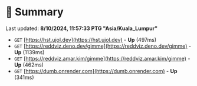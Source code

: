 # 📖 Summary
Last updated: **8/10/2024, 11:57:33 PTG "Asia/Kuala_Lumpur"**

- `GET` [https://hst.ujol.dev](https://hst.ujol.dev) - **Up** (497ms)
- `GET` [https://reddviz.deno.dev/gimme](https://reddviz.deno.dev/gimme) - **Up** (1139ms)
- `GET` [https://reddviz.amar.kim/gimme](https://reddviz.amar.kim/gimme) - **Up** (462ms)
- `GET` [https://dumb.onrender.com](https://dumb.onrender.com) - **Up** (341ms)
